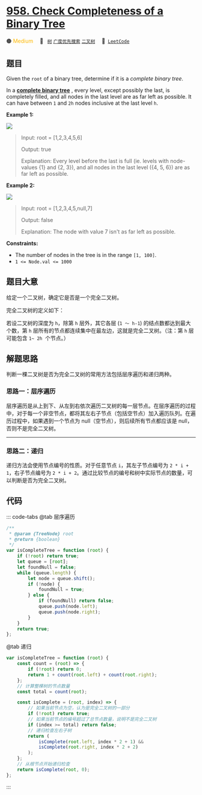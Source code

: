 # [958. Check Completeness of a Binary Tree](https://leetcode.com/problems/check-completeness-of-a-binary-tree/)

🟠 <font color=#ffb800>Medium</font>&emsp; 🔖&ensp; [`树`](/leetcode/outline/tag/tree.md) [`广度优先搜索`](/leetcode/outline/tag/breadth-first-search.md) [`二叉树`](/leetcode/outline/tag/binary-tree.md)&emsp; 🔗&ensp;[`LeetCode`](https://leetcode.com/problems/check-completeness-of-a-binary-tree/)

## 题目

Given the `root` of a binary tree, determine if it is a _complete binary
tree_.

In a **[complete binary
tree](http://en.wikipedia.org/wiki/Binary_tree#Types_of_binary_trees)** ,
every level, except possibly the last, is completely filled, and all nodes in
the last level are as far left as possible. It can have between `1` and `2h`
nodes inclusive at the last level `h`.

**Example 1:**

![](https://assets.leetcode.com/uploads/2018/12/15/complete-binary-tree-1.png)

> Input: root = [1,2,3,4,5,6]
>
> Output: true
>
> Explanation: Every level before the last is full (ie. levels with node-values {1} and {2, 3}), and all nodes in the last level ({4, 5, 6}) are as far left as possible.

**Example 2:**

![](https://assets.leetcode.com/uploads/2018/12/15/complete-binary-tree-2.png)

> Input: root = [1,2,3,4,5,null,7]
>
> Output: false
>
> Explanation: The node with value 7 isn't as far left as possible.

**Constraints:**

- The number of nodes in the tree is in the range `[1, 100]`.
- `1 <= Node.val <= 1000`

## 题目大意

给定一个二叉树，确定它是否是一个完全二叉树。

完全二叉树的定义如下：

若设二叉树的深度为 `h`，除第 `h` 层外，其它各层 (`1 ～ h-1`) 的结点数都达到最大个数，第 `h` 层所有的节点都连续集中在最左边，这就是完全二叉树。（注：第 `h` 层可能包含 `1~ 2h`  个节点。）

## 解题思路

判断一棵二叉树是否为完全二叉树的常用方法包括层序遍历和递归两种。

### 思路一：层序遍历

层序遍历是从上到下、从左到右依次遍历二叉树的每一层节点。在层序遍历的过程中，对于每一个非空节点，都将其左右子节点（包括空节点）加入遍历队列。在遍历过程中，如果遇到一个节点为 null（空节点），则后续所有节点都应该是 null，否则不是完全二叉树。

---

### 思路二：递归

递归方法会使用节点编号的性质。对于任意节点 `i`，其左子节点编号为 `2 * i + 1`，右子节点编号为 `2 * i + 2`。通过比较节点的编号和树中实际节点的数量，可以判断是否为完全二叉树。

## 代码

::: code-tabs
@tab 层序遍历

```javascript
/**
 * @param {TreeNode} root
 * @return {boolean}
 */
var isCompleteTree = function (root) {
	if (!root) return true;
	let queue = [root];
	let foundNull = false;
	while (queue.length) {
		let node = queue.shift();
		if (!node) {
			foundNull = true;
		} else {
			if (foundNull) return false;
			queue.push(node.left);
			queue.push(node.right);
		}
	}
	return true;
};
```

@tab 递归

```javascript
var isCompleteTree = function (root) {
	const count = (root) => {
		if (!root) return 0;
		return 1 + count(root.left) + count(root.right);
	};
	// 计算整棵树的节点数量
	const total = count(root);

	const isComplete = (root, index) => {
		// 如果当前节点为空，认为是完全二叉树的一部分
		if (!root) return true;
		// 如果当前节点的编号超过了总节点数量，说明不是完全二叉树
		if (index >= total) return false;
		// 递归检查左右子树
		return (
			isComplete(root.left, index * 2 + 1) &&
			isComplete(root.right, index * 2 + 2)
		);
	};
	// 从根节点开始递归检查
	return isComplete(root, 0);
};
```

:::
